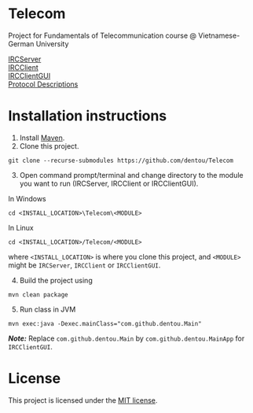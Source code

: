 # Telecom

Project for Fundamentals of Telecommunication course @ Vietnamese-German University

[IRCServer](https://github.com/dentou/IRCServer/tree/aa0082f01279c5cae5e2138e16fd52bd8c11d8a0)\
[IRCClient](https://github.com/dentou/IRCClient/tree/a4dd358c9c10c91f23ed54d3afde76cba52fc193)\
[IRCClientGUI](https://github.com/dentou/IRCClientGUI/tree/dd616c35ae93c4fdab254966af73c9d01e5ca043)\
[Protocol Descriptions](https://github.com/dentou/Telecom/blob/master/docs/ProtocolDescriptions.md)

# Installation instructions
1. Install [Maven](https://maven.apache.org/guides/).
2. Clone this project.
```
git clone --recurse-submodules https://github.com/dentou/Telecom
```
3. Open command prompt/terminal and change directory to the module you want to run (IRCServer, IRCClient or IRCClientGUI).

In Windows
```
cd <INSTALL_LOCATION>\Telecom\<MODULE>
```
In Linux
```
cd <INSTALL_LOCATION>/Telecom/<MODULE>
```
where `<INSTALL_LOCATION>` is where you clone this project, and `<MODULE>` might be `IRCServer`, `IRCClient` or `IRCClientGUI`.

4. Build the project using
```
mvn clean package 
```
5. Run class in JVM
```
mvn exec:java -Dexec.mainClass="com.github.dentou.Main"
```
***Note:*** Replace `com.github.dentou.Main` by `com.github.dentou.MainApp` for `IRCClientGUI`.


# License
This project is licensed under the [MIT license](https://github.com/dentou/Telecom/blob/master/LICENSE.md).

